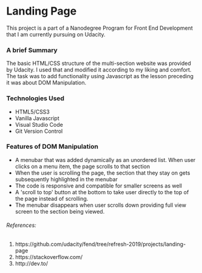 
<h1>Landing Page</h1>
<p>This project is a part of a Nanodegree Program for Front End Development that I am currently pursuing on Udacity.</p>

<h3>A brief Summary</h3>
<p>The basic HTML/CSS structure of the multi-section website was provided by Udacity. I used that and modified it according to my liking and comfort. 
The task was to add functionality using Javascript as the lesson preceding it was about DOM Manipulation. </p>

<h3>Technologies Used</h3>
<ul>
  <li>HTML5/CSS3</li>
  <li>Vanilla Javascript</li>
  <li>Visual Studio Code</li>
  <li>Git Version Control</li>
</ul>

<h3>Features of DOM Manipulation </h3>
<ul>
  <li>A menubar that was added dynamically as an unordered list. When user clicks on a menu item, the page scrolls to that section</li>
  <li>When the user is scrolling the page, the section that they stay on gets subsequently highlighted in the menubar</li>
  <li>The code is responsive and compatible for smaller screens as well</li>
  <li>A 'scroll to top' button at the bottom to take user directly to the top of the page instead of scrolling.</li>
  <li>The menubar disappears when user scrolls down providing full view screen to the section being viewed.</li>
</ul>






<h6>References:</h6>
<ol>
  <li>https://github.com/udacity/fend/tree/refresh-2019/projects/landing-page</li>
  <li>https://stackoverflow.com/</li>
  <li>http://dev.to/</li>
</ol>
